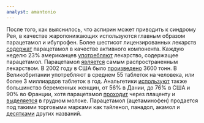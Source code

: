 ```yaml
---
analyst: amantonio
---
```


После того, как выяснилось, что аспирин может приводить к синдрому Рея, в качестве жаропонижающих используются главным образом парацетамол и ибупрофен. Более шестисот лицензированных лекарств [содержат](https://www.chpa.org/Acetaminophen.aspx) парацетамол в качестве активного компонента. Каждую неделю 23% американцев [употребляют](https://www.ncbi.nlm.nih.gov/pubmed/11790213) лекарство, содержащее парацетамол.
Парацетамол [является](https://www.ncbi.nlm.nih.gov/pubmed/18805332) самым распространенным лекарством. В 2002 году в США было [произведено](https://www.ncbi.nlm.nih.gov/pubmed/23053075) 3600 тонн. В Великобритании употребляют в среднем 55 таблеток на человека, или более 3 миллиардов таблеток в год.
Анальгетики [используют](https://www.ncbi.nlm.nih.gov/pubmed/29305399) также большинство беременных женщин, от 56% в Дании, до 76% в США и 90% во Франции, хотя парацетамол [проходит](https://www.ncbi.nlm.nih.gov/pubmed/23432879) через плаценту и [выделяeтся](https://www.ncbi.nlm.nih.gov/pubmed/3620287) в грудном молоке.
Парацетамол (ацетаминофен) продается под такими торговыми марками как тайленол, панадол, акамол и [десятками](https://en.wikipedia.org/wiki/Paracetamol_brand_names) других названий.
